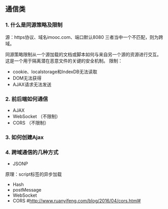 ## 通信类

### 1. 什么是同源策略及限制

源：https协议、域名imooc.com、端口默认8080
三者当中一个不匹配，则为跨域。

同源策略限制从一个源加载的文档或脚本如何与来自另一个源的资源进行交互。
这是一个用于隔离潜在恶意文件的关键的安全机制。
限制： 
- cookie、localstorage和IndexDB无法读取
- DOM无法获得
- AJAX请求无法发送

### 2. 前后端如何通信

- AJAX
- WebSocket （不限制）
- CORS （不限制）


### 3. 如何创建Ajax



### 4. 跨域通信的几种方式

- JSONP

原理：script标签的异步加载


- Hash
- postMessage
- WebSocket
- CORS #http://www.ruanyifeng.com/blog/2016/04/cors.html#